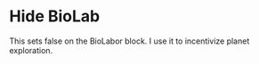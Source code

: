 # Hide BioLab
This sets <Public>false</Public> on the BioLabor block. I use it to incentivize planet exploration.